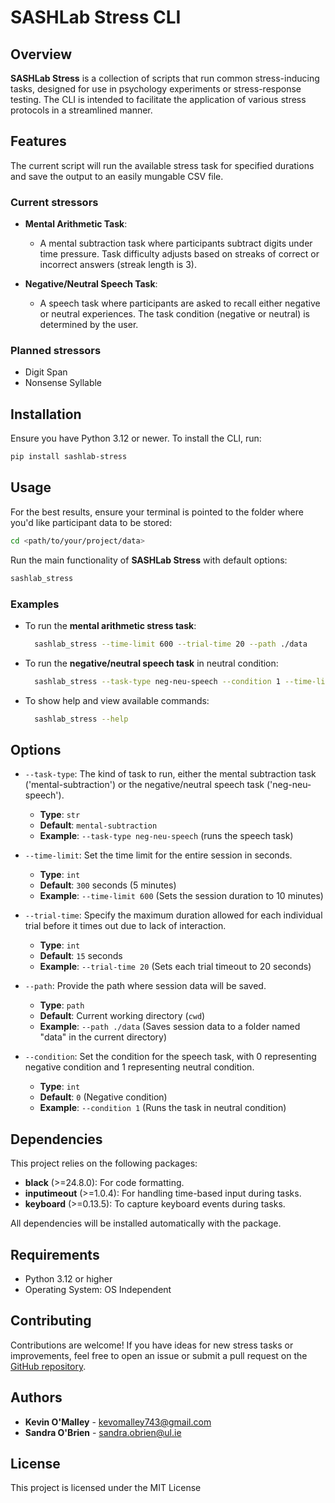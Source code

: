 

# SASHLab Stress CLI

## Overview

**SASHLab Stress** is a collection of scripts that run common stress-inducing tasks, designed for use in psychology experiments or stress-response testing. The CLI is intended to facilitate the application of various stress protocols in a streamlined manner.

## Features

The current script will run the available stress task for specified durations and save the output to an easily mungable CSV file.

### Current stressors

- **Mental Arithmetic Task**:
  - A mental subtraction task where participants subtract digits under time pressure. Task difficulty adjusts based on streaks of correct or incorrect answers (streak length is 3).

- **Negative/Neutral Speech Task**:
  - A speech task where participants are asked to recall either negative or neutral experiences. The task condition (negative or neutral) is determined by the user.

### Planned stressors

- Digit Span 
- Nonsense Syllable 

## Installation
Ensure you have Python 3.12 or newer. To install the CLI, run:

```sh
pip install sashlab-stress
```

## Usage
For the best results, ensure your terminal is pointed to the folder where you'd like participant data to be stored:

```sh
cd <path/to/your/project/data>
```

Run the main functionality of **SASHLab Stress** with default options:

```sh
sashlab_stress
```

### Examples

- To run the **mental arithmetic stress task**:

  ```sh  
    sashlab_stress --time-limit 600 --trial-time 20 --path ./data
  ```

- To run the **negative/neutral speech task** in neutral condition:

  ```sh
    sashlab_stress --task-type neg-neu-speech --condition 1 --time-limit 600 --path ./data
  ```

- To show help and view available commands:

  ```sh  
    sashlab_stress --help
  ```

## Options

- `--task-type`: The kind of task to run, either the mental subtraction task ('mental-subtraction') or the negative/neutral speech task ('neg-neu-speech').
  - **Type**: `str`
  - **Default**: `mental-subtraction`
  - **Example**: `--task-type neg-neu-speech` (runs the speech task)

- `--time-limit`: Set the time limit for the entire session in seconds.
  - **Type**: `int`
  - **Default**: `300` seconds (5 minutes)
  - **Example**: `--time-limit 600` (Sets the session duration to 10 minutes)

- `--trial-time`: Specify the maximum duration allowed for each individual trial before it times out due to lack of interaction.
  - **Type**: `int`
  - **Default**: `15` seconds
  - **Example**: `--trial-time 20` (Sets each trial timeout to 20 seconds)

- `--path`: Provide the path where session data will be saved.
  - **Type**: `path`
  - **Default**: Current working directory (`cwd`)
  - **Example**: `--path ./data` (Saves session data to a folder named "data" in the current directory)

- `--condition`: Set the condition for the speech task, with 0 representing negative condition and 1 representing neutral condition.
  - **Type**: `int`
  - **Default**: `0` (Negative condition)
  - **Example**: `--condition 1` (Runs the task in neutral condition)

## Dependencies
This project relies on the following packages:
- **black** (>=24.8.0): For code formatting.
- **inputimeout** (>=1.0.4): For handling time-based input during tasks.
- **keyboard** (>=0.13.5): To capture keyboard events during tasks.

All dependencies will be installed automatically with the package.

## Requirements
- Python 3.12 or higher
- Operating System: OS Independent

## Contributing
Contributions are welcome! If you have ideas for new stress tasks or improvements, feel free to open an issue or submit a pull request on the [GitHub repository](https://github.com/spider-z3r0/sashlab_stress/).

## Authors
- **Kevin O'Malley** - [kevomalley743@gmail.com](mailto:kevomalley743@gmail.com)
- **Sandra O'Brien** - [sandra.obrien@ul.ie](mailto:sandra.obrien@ul.ie)

## License
This project is licensed under the MIT License
